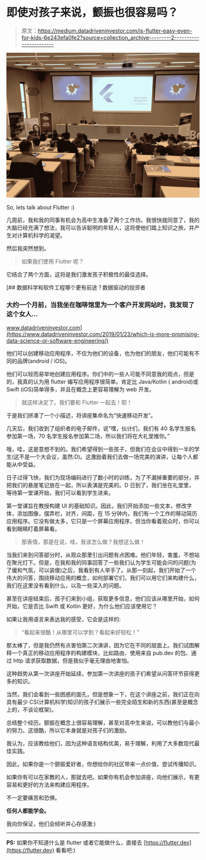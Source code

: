 # 即使对孩子来说，颤振也很容易吗？

> 原文：<https://medium.datadriveninvestor.com/is-flutter-easy-even-for-kids-6e243efa0fe2?source=collection_archive---------2----------------------->

![](img/fce14ee042b27869ebe3b494aae13464.png)

So, lets talk about Flutter :)

几周前，我和我的同事有机会为高中生准备了两个工作坊。我很快就同意了，我的大脑已经充满了想法，我可以告诉聪明的年轻人，这将使他们踏上知识之旅，并产生对计算机科学的渴望。

然后我突然想到。

> 如果我们使用 Flutter 呢？

它结合了两个方面，这将是我们激发孩子积极性的最佳选择。

[](https://www.datadriveninvestor.com/2019/01/23/which-is-more-promising-data-science-or-software-engineering/) [## 数据科学和软件工程哪个更有前途？数据驱动的投资者

### 大约一个月前，当我坐在咖啡馆里为一个客户开发网站时，我发现了这个女人…

www.datadriveninvestor.com](https://www.datadriveninvestor.com/2019/01/23/which-is-more-promising-data-science-or-software-engineering/) 

他们可以创建移动应用程序，不仅为他们的设备，也为他们的朋友，他们可能有不同的品牌(android / iOS)。

他们可以轻而易举地创建应用程序。你们中的一些人可能不同意我的观点，但是的，我真的认为用 flutter 编写应用程序很简单。肯定比 Java/Kotlin ( android)或 Swift (iOS)简单得多，并且在概念上更容易理解为 web 开发。

> 就这样决定了。我们要和 Flutter 一起去！耶！

于是我们拼凑了一个小描述，将讲座集命名为“快速移动开发”。

几天后，我们收到了组织者的电子邮件，说“嘿，伙计们，我们有 40 名学生报名参加第一场，70 名学生报名参加第二场，所以我们将在大礼堂推你。”

哦，哇，这是意想不到的。我们希望得到一些孩子，但我们在会议中得到一半的学生(这不是一个大会议，虽然:D)。这激励着我们去做一场完美的演讲，让每个人都能从中受益。

日子过得飞快，我们为现场编码进行了数小时的训练，为了不漏掉重要的部分，并把我们的悬崖笔记放在一起，所以表演是完美的。D 日到了，我们坐在礼堂里，等待第一堂课开始，我们可以看到学生进来。

第一堂课旨在教授构建 UI 的基础知识。因此，我们开始添加一些文本，修改字体，添加图像，摆弄栏，对齐，间距，在 15 分钟内，我们有一个工作的移动简历应用程序。它没有做太多，它只是一个屏幕应用程序，但当你看着观众时，你可以看到眼睛盯着屏幕看。

> 那表情，那是在说，哇，我该怎么做？我想这么做！

当我们来到问答部分时，从观众那里引出问题有点困难。他们年轻，害羞，不想站在聚光灯下。但是，在我和我的同事回答了一些我们认为学生可能会问的问题(为了缓和气氛，可以装傻)之后，我看到有人举手了。从那一刻起，我们开始了一个伟大的问答，围绕移动应用的概念，如何部署它们，我们可以用它们来构建什么，我们在这里没有看到什么，以及一些深入的问题。

甚至在讲座结束后，孩子们来到小组，获取更多信息，他们应该从哪里开始，如何开始，它是否比 Swift 或 Kotlin 更好，为什么他们应该使用它？

如果让我用语言来表达我的感受，它会是这样的:

> “看起来很酷！从哪里可以学到？看起来好轻松！”

那太棒了，但是我仍然有点害怕第二次演讲，因为它在不同的层面上。我们试图解释一个真正的移动应用程序的构建模块，比如路由、使用来自 pub.dev 的包、通过 http 请求获取数据，但是我似乎毫无理由地害怕。

这种趋势从第一次讲座开始延续，参加第一次讲座的孩子们希望从问答环节获得更多的知识。

当然，我们会看到一些困惑的面孔，但是想象一下，在这个讲座之前，我们正在向具有最少 CS(计算机科学)知识的孩子们展示一些完全陌生和新的东西(甚至是概念上的，不谈论框架)。

总结整个经历。颤振在概念上很容易理解，甚至对高中生来说，可以教他们与最小的努力。这很酷，所以它本身就是对孩子们的激励。

我认为，应该教给他们，因为这种语言结构优美，易于理解，利用了大多数现代最佳实践。

因此，如果你是一个颤振爱好者，你想给你的社区带来一点价值，尝试传播知识。

如果你有可以在家教的人，那就去吧。如果你有机会参加讲座，向他们展示，有更容易和更好的方法来构建应用程序。

不一定要痛苦和恐惧。

**任何人都能学会。**

我向你保证，他们会倾听并心存感激:)

_________________________________________________________________

**PS:** 如果你不知道什么是 flutter 或者它能做什么，直接去 [https://flutter.dev](https://flutter.dev) 看看吧:)